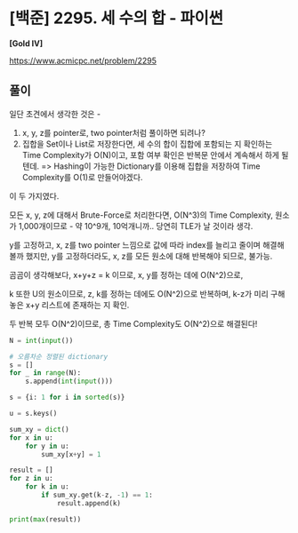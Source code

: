 # [백준] 2295. 세 수의 합 - 파이썬

**[Gold IV]**



https://www.acmicpc.net/problem/2295



## 풀이

일단 초견에서 생각한 것은 -

1. x, y, z를 pointer로, two pointer처럼 풀이하면 되려나? 
2. 집합을 Set이나 List로 저장한다면, 세 수의 합이 집합에 포함되는 지 확인하는 Time Complexity가 O(N)이고, 포함 여부 확인은 반복문 안에서 계속해서 하게 될 텐데. => Hashing이 가능한 Dictionary를 이용해 집합을 저장하여 Time Complexity를 O(1)로 만들어야겠다.

이 두 가지였다.



모든 x, y, z에 대해서 Brute-Force로 처리한다면, O(N^3)의 Time Complexity, 원소가 1,000개이므로 - 약 10^9개, 10억개니까.. 당연히 TLE가 날 것이라 생각.

y를 고정하고, x, z를 two pointer 느낌으로 값에 따라 index를 늘리고 줄이며 해결해볼까 했지만, y를 고정하더라도, x, z를 모든 원소에 대해 반복해야 되므로, 불가능.



곰곰이 생각해보다, x+y+z = k 이므로, x, y를 정하는 데에 O(N^2)으로,

k 또한 U의 원소이므로, z, k를 정하는 데에도 O(N^2)으로 반복하며, k-z가 미리 구해 놓은 x+y 리스트에 존재하는 지 확인.

두 반복 모두 O(N^2)이므로, 총 Time Complexity도 O(N^2)으로 해결된다!

```python
N = int(input())

# 오름차순 정렬된 dictionary
s = []
for _ in range(N):
    s.append(int(input()))

s = {i: 1 for i in sorted(s)}

u = s.keys()

sum_xy = dict()
for x in u:
    for y in u:
        sum_xy[x+y] = 1

result = []
for z in u:
    for k in u:
        if sum_xy.get(k-z, -1) == 1:
            result.append(k)

print(max(result))
```

